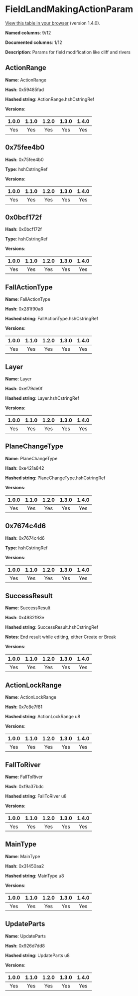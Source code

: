 # FieldLandMakingActionParam
[View this table in your browser](FieldLandMakingActionParam-value.md) (version 1.4.0).

**Named columns**: 9/12

**Documented columns**: 1/12

**Description**: Params for field modification like cliff and rivers
## ActionRange

**Name**: ActionRange

**Hash**: 0x59485fad

**Hashed string**: ActionRange.hshCstringRef

**Versions**: 

 | 1.0.0 | 1.1.0 | 1.2.0 | 1.3.0 | 1.4.0 |
|:--:|:--:|:--:|:--:|:--:|
| Yes | Yes | Yes | Yes | Yes | 


## 0x75fee4b0

**Hash**: 0x75fee4b0

**Type**: hshCstringRef

**Versions**: 

 | 1.0.0 | 1.1.0 | 1.2.0 | 1.3.0 | 1.4.0 |
|:--:|:--:|:--:|:--:|:--:|
| Yes | Yes | Yes | Yes | Yes | 


## 0x0bcf172f

**Hash**: 0x0bcf172f

**Type**: hshCstringRef

**Versions**: 

 | 1.0.0 | 1.1.0 | 1.2.0 | 1.3.0 | 1.4.0 |
|:--:|:--:|:--:|:--:|:--:|
| Yes | Yes | Yes | Yes | Yes | 


## FallActionType

**Name**: FallActionType

**Hash**: 0x281f90a8

**Hashed string**: FallActionType.hshCstringRef

**Versions**: 

 | 1.0.0 | 1.1.0 | 1.2.0 | 1.3.0 | 1.4.0 |
|:--:|:--:|:--:|:--:|:--:|
| Yes | Yes | Yes | Yes | Yes | 


## Layer

**Name**: Layer

**Hash**: 0xef79de0f

**Hashed string**: Layer.hshCstringRef

**Versions**: 

 | 1.0.0 | 1.1.0 | 1.2.0 | 1.3.0 | 1.4.0 |
|:--:|:--:|:--:|:--:|:--:|
| Yes | Yes | Yes | Yes | Yes | 


## PlaneChangeType

**Name**: PlaneChangeType

**Hash**: 0xe421a842

**Hashed string**: PlaneChangeType.hshCstringRef

**Versions**: 

 | 1.0.0 | 1.1.0 | 1.2.0 | 1.3.0 | 1.4.0 |
|:--:|:--:|:--:|:--:|:--:|
| Yes | Yes | Yes | Yes | Yes | 


## 0x7674c4d6

**Hash**: 0x7674c4d6

**Type**: hshCstringRef

**Versions**: 

 | 1.0.0 | 1.1.0 | 1.2.0 | 1.3.0 | 1.4.0 |
|:--:|:--:|:--:|:--:|:--:|
| Yes | Yes | Yes | Yes | Yes | 


## SuccessResult

**Name**: SuccessResult

**Hash**: 0x4932f93e

**Hashed string**: SuccessResult.hshCstringRef

**Notes**: End result while editing, either Create or Break

**Versions**: 

 | 1.0.0 | 1.1.0 | 1.2.0 | 1.3.0 | 1.4.0 |
|:--:|:--:|:--:|:--:|:--:|
| Yes | Yes | Yes | Yes | Yes | 


## ActionLockRange

**Name**: ActionLockRange

**Hash**: 0x7c8e7f81

**Hashed string**: ActionLockRange u8

**Versions**: 

 | 1.0.0 | 1.1.0 | 1.2.0 | 1.3.0 | 1.4.0 |
|:--:|:--:|:--:|:--:|:--:|
| Yes | Yes | Yes | Yes | Yes | 


## FallToRiver

**Name**: FallToRiver

**Hash**: 0xf9a37bdc

**Hashed string**: FallToRiver u8

**Versions**: 

 | 1.0.0 | 1.1.0 | 1.2.0 | 1.3.0 | 1.4.0 |
|:--:|:--:|:--:|:--:|:--:|
| Yes | Yes | Yes | Yes | Yes | 


## MainType

**Name**: MainType

**Hash**: 0x31450aa2

**Hashed string**: MainType u8

**Versions**: 

 | 1.0.0 | 1.1.0 | 1.2.0 | 1.3.0 | 1.4.0 |
|:--:|:--:|:--:|:--:|:--:|
| Yes | Yes | Yes | Yes | Yes | 


## UpdateParts

**Name**: UpdateParts

**Hash**: 0x926d7dd8

**Hashed string**: UpdateParts u8

**Versions**: 

 | 1.0.0 | 1.1.0 | 1.2.0 | 1.3.0 | 1.4.0 |
|:--:|:--:|:--:|:--:|:--:|
| Yes | Yes | Yes | Yes | Yes | 


